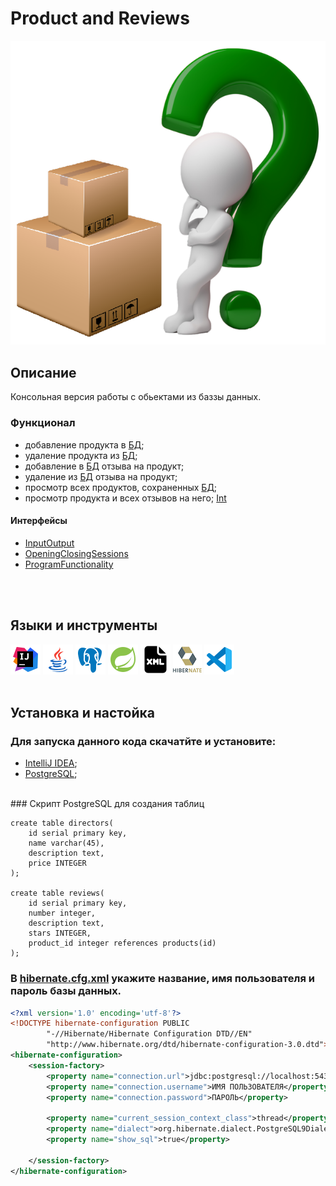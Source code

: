 # __Product and Reviews__
![Java](label.png)

## __Описание__
Консольная версия работы с обьектами из баззы данных.

### __Функционал__
[1]:(https://www.postgresql.org/)

- добавление продукта в [БД][1];
- удаление продукта из [БД][1];
- добавление в [БД][1] отзыва на продукт;
- удаление из [БД][1] отзыва на продукт;
- просмотр всех продуктов, сохраненных [БД][1];
- просмотр продукта и всех отзывов на него;
[Int](https://github.com/Alexey7721/hibernate-spring-postgresql/blob/master/src/main/java/com/shatrov/interfaces/InputOutput.java)

#### Интерфейсы 
- [InputOutput](https://github.com/Alexey7721/hibernate-spring-postgresql/blob/master/src/main/java/com/shatrov/interfaces/InputOutput.java)
- [OpeningClosingSessions](https://github.com/Alexey7721/hibernate-spring-postgresql/blob/master/src/main/java/com/shatrov/interfaces/OpeningClosingSessions.java)
- [ProgramFunctionality](https://github.com/Alexey7721/hibernate-spring-postgresql/blob/master/src/main/java/com/shatrov/interfaces/ProgramFunctionality.java)
<br>
<br>


## __Языки и инструменты__

[![IntelliJ IDEA](icons/intellij-idea-48.png)](https://www.jetbrains.com/idea/)
[![Java](icons/java-coffee-cup-48.png)](https://www.java.com/ru/)
[![PostgreSQL](icons/pgSQL.png)](https://www.postgresql.org/)
[![Spring](icons/spring-48.png)](https://spring.io/)
[![XML](icons/xml-48.png)](https://www.xml.com/)
[![Hibenate](icons/hibernate-1.png)](https://hibernate.org/)
[![Visual studio code](icons/visual-studio-code-2019-48.png)](https://code.visualstudio.com/)
<br>
<br>

## __Установка и настойка__
### Для запуска данного кода скачатйте и установите:
- [IntelliJ IDEA](https://www.jetbrains.com/idea/);
- [PostgreSQL](https://www.postgresql.org/);
<br>
### Скрипт PostgreSQL для создания таблиц

```
create table directors(
    id serial primary key,
    name varchar(45),
	description text,
	price INTEGER
);

create table reviews(
    id serial primary key,
    number integer,
    description text,
	stars INTEGER,
    product_id integer references products(id)
);
```
### В [hibernate.cfg.xml](https://github.com/Alexey7721/hibernate-spring-postgresql/blob/master/src/main/resources/hibernate.cfg.xml) укажите название, имя пользователя и пароль базы данных.
```xml
<?xml version='1.0' encoding='utf-8'?>
<!DOCTYPE hibernate-configuration PUBLIC
        "-//Hibernate/Hibernate Configuration DTD//EN"
        "http://www.hibernate.org/dtd/hibernate-configuration-3.0.dtd">
<hibernate-configuration>
    <session-factory>
        <property name="connection.url">jdbc:postgresql://localhost:5432/НАЗВАНИЕ БД?useSSL=false&amp;serverTimezone=UTC</property>
        <property name="connection.username">ИМЯ ПОЛЬЗОВАТЕЛЯ</property>
        <property name="connection.password">ПАРОЛЬ</property>

        <property name="current_session_context_class">thread</property>
        <property name="dialect">org.hibernate.dialect.PostgreSQL9Dialect</property>
        <property name="show_sql">true</property>

    </session-factory>
</hibernate-configuration>
```


